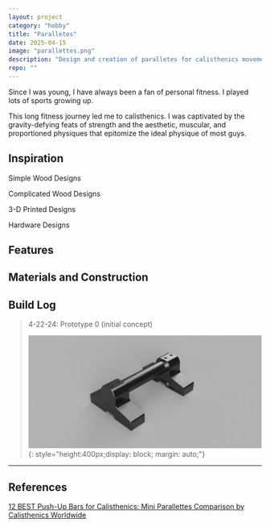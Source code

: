 ```yaml
---
layout: project
category: "hobby"
title: "Paralletes"
date: 2025-04-15
image: "parallettes.png"
description: "Design and creation of paralletes for calisthenics movements"
repo: ""
---
```


Since I was young, I have always been a fan of personal fitness. I played lots of sports growing up.

This long fitness journey led me to calisthenics. I was captivated by the gravity-defying feats of strength and the aesthetic, muscular, and proportioned physiques that epitomize the ideal physique of most guys.


## Inspiration

Simple Wood Designs
<div id="my-slideshow"></div>
<script>
  const slides = [
    { src: "/assets/media/parallettes_media/inspiration/simple-wood.png", caption: "Caption Text" },
    { src: "/assets/media/parallettes_media/inspiration/simple-wood2.png", caption: "Caption Two" },
    { src: "/assets/media/parallettes_media/inspiration/simple-wood3.png", caption: "Caption Three" },
    { src: "/assets/media/parallettes_media/inspiration/simple-wood4.png", caption: "Caption Four" },
    { src: "/assets/media/parallettes_media/inspiration/simple-wood5.png", caption: "Caption Five" }
  ];
  new Slideshow(slides, 'my-slideshow');
</script>

Complicated Wood Designs
<div id="my-slideshow1"></div>
<script>
  const slides1 = [
    { src: "/assets/media/parallettes_media/inspiration/wood.png", caption: "Caption Text" },
    { src: "/assets/media/parallettes_media/inspiration/wood2.png", caption: "Caption Two" },
    { src: "/assets/media/parallettes_media/inspiration/wood3.png", caption: "Caption Three" },
    { src: "/assets/media/parallettes_media/inspiration/wood4.png", caption: "Caption Four" },
  ];
  new Slideshow(slides1, 'my-slideshow1');
</script>

3-D Printed Designs
<div id="my-slideshow2"></div>
<script>
  const slides2 = [
    { src: "/assets/media/parallettes_media/inspiration/3d-print.png", caption: "Caption Text" },
    { src: "/assets/media/parallettes_media/inspiration/3d-print2.png", caption: "Caption Two" },
    { src: "/assets/media/parallettes_media/inspiration/3d-print3.png", caption: "Caption Three" },
  ];
  new Slideshow(slides2, 'my-slideshow2');
</script>

Hardware Designs
<div id="my-slideshow3"></div>
<script>
  const slides3 = [
    { src: "/assets/media/parallettes_media/inspiration/hardware1.png", caption: "Caption Text" },
    { src: "/assets/media/parallettes_media/inspiration/hardware2.png", caption: "Caption Two" },
  ];
  new Slideshow(slides3, 'my-slideshow3');
</script>

## Features


## Materials and Construction


## Build Log 
> 4-22-24: Prototype 0 (initial concept)
>
> ![Alt text](/assets/media/parallettes_media/parallette_typ1-v7.png){: 
style="height:400px;display: block; margin: auto;"}

---

## References

[12 BEST Push-Up Bars for Calisthenics: Mini Parallettes Comparison by Calisthenics Worldwide](https://www.youtube.com/watch?v=yOmqRXeuD_4)